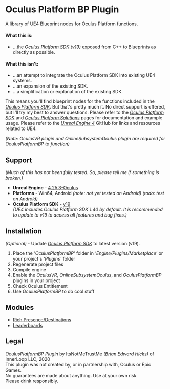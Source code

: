 # Oculus Platform BP Plugin

A library of UE4 Blueprint nodes for Oculus Platform functions.

#### What this is:
+ ...the [*Oculus Platform SDK (v19)*](https://developer.oculus.com/reference/platform/v19/) exposed from C++ to Blueprints as directly as possible.

#### What this isn't:
+ ...an attempt to integrate the Oculus Platform SDK into existing UE4 systems.
+ ...an expansion of the existing SDK.
+ ...a simplification or explanation of the existing SDK.

This means you'll find blueprint nodes for the functions included in the [*Oculus Platform SDK*](https://developer.oculus.com/reference/platform/v19/).
But that's pretty much it. No direct support is offered, but I'll try my best to answer questions.
Please refer to the [*Oculus Platform SDK*](https://developer.oculus.com/reference/platform/v19/) and [*Oculus Platform Solutions*](https://developer.oculus.com/documentation/unreal/ps-platform-intro/) pages for documentation and example usage.
Please refer to the [*Unreal Engine 4*](https://github.com/EpicGames/UnrealEngine) GitHub for links and resources related to UE4.

*(Note: OculusVR plugin and OnlineSubsystemOculus plugin are required for OculusPlatformBP to function)*

## Support
*(Much of this has not been fully tested. So, please tell me if something is broken.)*
* **Unreal Engine** - [4.25.3-Oculus](https://github.com/Oculus-VR/UnrealEngine)
* **Platforms** - Win64, Android *(note: not yet tested on Android) (todo: test on Android)*
* **Oculus Platform SDK** - [v19](https://developer.oculus.com/downloads/package/oculus-platform-sdk/)<br>
*(UE4 includes Oculus Platform SDK 1.40 by default. It is recommended to update to v19 to access all features and bug fixes.)*

## Installation
*(Optional)* - Update [*Oculus Platform SDK*](https://developer.oculus.com/downloads/package/oculus-platform-sdk/) to latest version (v19).
1) Place the *'OculusPlatformBP'* folder in *'Engine/Plugins/Marketplace'* or your project's *'Plugins'* folder<br>
2) Regenerate project files<br>
3) Compile engine<br>
4) Enable the *OculusVR*, *OnlineSubsystemOculus*, and *OculusPlatformBP* plugins in your project
5) Check Oculus Entitlement
6) Use *OculusPlatformBP* to do cool stuff

## Modules
+ [Rich Presence/Destinations](https://developer.oculus.com/documentation/unreal/ps-rich-presence/)
+ [Leaderboards](https://developer.oculus.com/documentation/unreal/ps-leaderboards/)

## Legal
*OculusPlatformBP Plugin* by ItsNotMeTrustMe *(Brian Edward Hicks)* of InnerLoop LLC, 2020<br>
This plugin was not created by, or in partnership with, Oculus or Epic Games.<br>
No guarantees are made about anything. Use at your own risk.<br>
Please drink responsibly.
